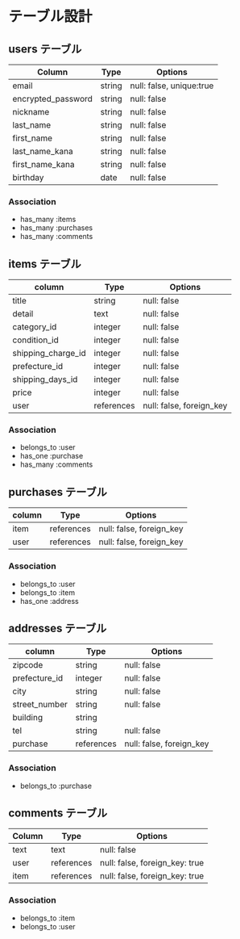 # テーブル設計

## users テーブル

| Column             | Type   | Options                  |
| ------------------ | ------ | ------------------------ |
| email              | string | null: false, unique:true |
| encrypted_password | string | null: false              |
| nickname           | string | null: false              |
| last_name        | string | null: false              |
| first_name          | string | null: false              |
| last_name_kana   | string | null: false              |
| first_name_kana     | string | null: false              |
| birthday           | date   | null: false              |

### Association

- has_many :items
- has_many :purchases
- has_many :comments

## items テーブル

| column             | Type        | Options                   |  
|--------------------|-------------|---------------------------|
| title              | string      | null: false               |  
| detail             | text        | null: false               |  
| category_id        | integer     | null: false               |
| condition_id       | integer     | null: false               |
| shipping_charge_id | integer     | null: false               |
| prefecture_id      | integer     | null: false               |
| shipping_days_id   | integer     | null: false               |
| price              | integer     | null: false               |
| user               | references  | null: false, foreign_key  |

### Association

- belongs_to :user
- has_one :purchase
- has_many :comments


## purchases テーブル

| column             | Type        | Options                   |  
|--------------------|-------------|---------------------------|
| item               | references  | null: false, foreign_key  |  
| user               | references  | null: false, foreign_key  |

### Association

- belongs_to :user
- belongs_to :item
- has_one :address


## addresses テーブル

| column             | Type        | Options                   |  
|--------------------|-------------|---------------------------|
| zipcode            | string      | null: false               |  
| prefecture_id      | integer     | null: false               |
| city               | string      | null: false               |
| street_number      | string      | null: false               |
| building           | string      |                           |
| tel                | string      | null: false               |
| purchase           | references  | null: false, foreign_key  |  

### Association

- belongs_to :purchase


## comments テーブル

| Column    | Type       | Options                        |
| --------- | ---------- | ------------------------------ |
| text      | text       | null: false                    |
| user      | references | null: false, foreign_key: true |
| item      | references | null: false, foreign_key: true |

### Association

- belongs_to :item
- belongs_to :user
